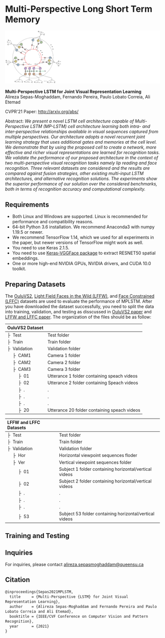 # Multi-Perspective Long Short Term Memory

![Teaser image](MPLSTM.png)

**Multi-Perspective LSTM for Joint Visual Representation Learning**<br>
Alireza Sepas-Moghaddam, Fernando Pereira, Paulo Lobato Correia, Ali Etemad<br>

CVPR'21 Paper: http://arxiv.org/abs/<br>

Abstract: *We present a novel LSTM cell architecture capable of Multi-Perspective LSTM (MP-LSTM) cell architecture learning both intra- and inter-perspective relationships available in visual sequences captured from multiple perspectives. Our architecture adopts a novel recurrent joint learning strategy that uses additional gates and memories at the cell level. We demonstrate that by using the proposed cell to create a network, more effective and richer visual representations are learned for recognition tasks. We validate the performance of our proposed architecture in the context of two multi-perspective visual recognition tasks namely lip reading and face recognition. Three relevant datasets are considered and the results are compared against fusion strategies, other existing multi-input LSTM architectures, and alternative recognition solutions. The experiments show the superior performance of our solution over the considered benchmarks, both in terms of recognition accuracy and computational complexity.*

## Requirements

* Both Linux and Windows are supported. Linux is recommended for performance and compatibility reasons.
* 64-bit Python 3.6 installation. We recommend Anaconda3 with numpy 1.19.5 or newer.
* We recommend TensorFlow 1.14, which we used for all experiments in the paper, but newer versions of TensorFlow might work as well.
* You need to use Keras 2.1.5.
* You need to use [Keras-VGGFace package](https://github.com/rcmalli/keras-vggface) to extract RESNET50 spatial embeddings. 
* One or more high-end NVIDIA GPUs, NVIDIA drivers, and CUDA 10.0 toolkit. 




## Preparing Datasets

The [OuluVS2](http://www.ee.oulu.fi/research/imag/OuluVS2/index.html), [Light Field Faces in the Wild (LFFW)](http://www.img.lx.it.pt/LFFW/), and [Face Constrained (LFFC)](http://www.img.lx.it.pt/LFFW/) datasets are used to evaluate the performance of MPLSTM. After you have downloaded the dataset successfully, you need to split the data into training, validation, and testing as disscussed in [OuluVS2 paper](https://ieeexplore.ieee.org/document/7163155) and [LFFW and LFFC paper](https://ieeexplore.ieee.org/document/9343707). The organization of the files should be as follow:


| OuluVS2 Dataset | &nbsp;
| :--- | :----------
| &boxvr;&nbsp; Test | Test folder
| &boxvr;&nbsp; Train | Train folder
| &boxvr;&nbsp; Validation | Validation folder
| &ensp;&ensp; &boxvr;&nbsp; CAM1 | Camera 1 folder
| &ensp;&ensp; &boxvr;&nbsp; CAM2 | Camera 2 folder
| &ensp;&ensp; &boxvr;&nbsp; CAM3 | Camera 3 folder
| &ensp;&ensp; &ensp;&ensp; &boxvr;&nbsp; 01| Utterance 1 folder containing speach videos
| &ensp;&ensp; &ensp;&ensp; &boxvr;&nbsp; 02| Utterance 2 folder containing Speach videos
| &ensp;&ensp; &ensp;&ensp; &boxvr;&nbsp; .| .
| &ensp;&ensp; &ensp;&ensp; &boxvr;&nbsp; .| .
| &ensp;&ensp; &ensp;&ensp; &boxvr;&nbsp; .| .
| &ensp;&ensp; &ensp;&ensp; &boxvr;&nbsp; 20| Utterance 20 folder containing speach videos

| LFFW and LFFC Datasets | &nbsp;
| :--- | :----------
| &boxvr;&nbsp; Test | Test folder
| &boxvr;&nbsp; Train | Train folder
| &boxvr;&nbsp; Validation | Validation folder
| &ensp;&ensp; &boxvr;&nbsp; Hor | Horizontal viewpoint sequences floder
| &ensp;&ensp; &boxvr;&nbsp; Ver | Vertical viewpoint sequences folder
| &ensp;&ensp; &ensp;&ensp; &boxvr;&nbsp; 01| Subject 1 folder containing horizontal/vertical videos 
| &ensp;&ensp; &ensp;&ensp; &boxvr;&nbsp; 02| Subject 2 folder containing horizontal/vertical videos
| &ensp;&ensp; &ensp;&ensp; &boxvr;&nbsp; .| .
| &ensp;&ensp; &ensp;&ensp; &boxvr;&nbsp; .| .
| &ensp;&ensp; &ensp;&ensp; &boxvr;&nbsp; .| .
| &ensp;&ensp; &ensp;&ensp; &boxvr;&nbsp; 53| Subject 53 folder containing horizontal/vertical videos


## Training and Testing

## Inquiries

For inquiries, please contact [alireza.sepasmoghaddam@queensu.ca](mailto:alireza.sepasmoghaddam@queensu.ca)<br>

## Citation

```
@inproceedings{Sepas2021MPLSTM,
  title     = {Multi-Perspective {LSTM} for Joint Visual Representation Learning},
  author    = {Alireza Sepas-Moghaddam and Fernando Pereira and Paulo Lobato Correia and Ali Etemad},
  booktitle = {IEEE/CVF Conference on Computer Vision and Pattern Recognition},
  year      = {2021}
}
```
